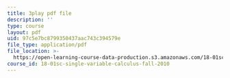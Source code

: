 ```yaml
---
title: 3play pdf file
description: ''
type: course
layout: pdf
uid: 97c5e7bc8799350437aac743c394579e
file_type: application/pdf
file_location: >-
  https://open-learning-course-data-production.s3.amazonaws.com/18-01sc-single-variable-calculus-fall-2010/97c5e7bc8799350437aac743c394579e_BGE3wb7H2PA.pdf
course_id: 18-01sc-single-variable-calculus-fall-2010
---
```

